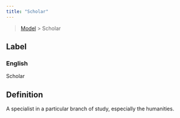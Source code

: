 ```yaml
---
title: "Scholar"
---
```


> [Model](../../) > Scholar

## Label

### English
Scholar


## Definition
A specialist in a particular branch of study, especially the humanities. 


    
